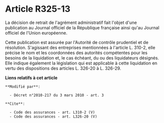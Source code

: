 # Article R325-13

La décision de retrait de l'agrément administratif fait l'objet d'une publication au Journal officiel de la République
française ainsi qu'au Journal officiel de l'Union européenne. 

Cette publication est assurée par l'Autorité de contrôle prudentiel et de résolution. S'agissant des entreprises mentionnées
à l'article L. 310-2, elle précise le nom et les coordonnées des autorités compétentes pour les besoins de la liquidation et,
le cas échéant, du ou des liquidateurs désignés. Elle indique également la législation qui est applicable à cette liquidation
en vertu des dispositions des articles L. 326-20 à L. 326-29.

**Liens relatifs à cet article**

	**Modifié par**:

	  - Décret n°2010-217 du 3 mars 2010 - art. 3

	**Cite**:

	  - Code des assurances - art. L310-2 (V)
	  - Code des assurances - art. L326-20 (V)

